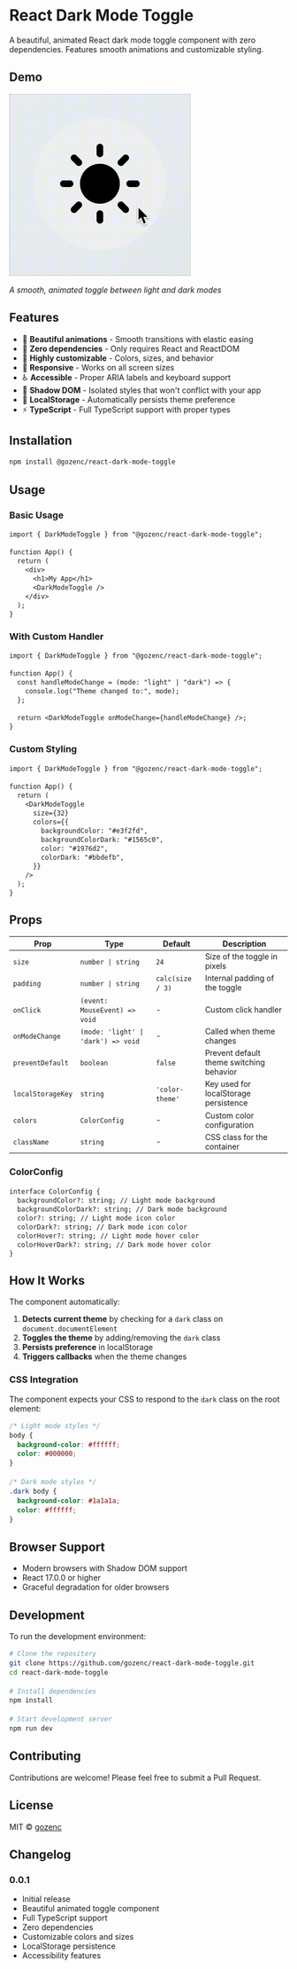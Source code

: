 # React Dark Mode Toggle

A beautiful, animated React dark mode toggle component with zero dependencies. Features smooth animations and customizable styling.

## Demo

![Dark Mode Toggle Animation](./demo.gif)

_A smooth, animated toggle between light and dark modes_

## Features

- 🎨 **Beautiful animations** - Smooth transitions with elastic easing
- 🎯 **Zero dependencies** - Only requires React and ReactDOM
- 🔧 **Highly customizable** - Colors, sizes, and behavior
- 📱 **Responsive** - Works on all screen sizes
- ♿ **Accessible** - Proper ARIA labels and keyboard support
- 🌙 **Shadow DOM** - Isolated styles that won't conflict with your app
- 💾 **LocalStorage** - Automatically persists theme preference
- ⚡ **TypeScript** - Full TypeScript support with proper types

## Installation

```bash
npm install @gozenc/react-dark-mode-toggle
```

## Usage

### Basic Usage

```tsx
import { DarkModeToggle } from "@gozenc/react-dark-mode-toggle";

function App() {
  return (
    <div>
      <h1>My App</h1>
      <DarkModeToggle />
    </div>
  );
}
```

### With Custom Handler

```tsx
import { DarkModeToggle } from "@gozenc/react-dark-mode-toggle";

function App() {
  const handleModeChange = (mode: "light" | "dark") => {
    console.log("Theme changed to:", mode);
  };

  return <DarkModeToggle onModeChange={handleModeChange} />;
}
```

### Custom Styling

```tsx
import { DarkModeToggle } from "@gozenc/react-dark-mode-toggle";

function App() {
  return (
    <DarkModeToggle
      size={32}
      colors={{
        backgroundColor: "#e3f2fd",
        backgroundColorDark: "#1565c0",
        color: "#1976d2",
        colorDark: "#bbdefb",
      }}
    />
  );
}
```

## Props

| Prop              | Type                                | Default          | Description                              |
| ----------------- | ----------------------------------- | ---------------- | ---------------------------------------- |
| `size`            | `number \| string`                  | `24`             | Size of the toggle in pixels             |
| `padding`         | `number \| string`                  | `calc(size / 3)` | Internal padding of the toggle           |
| `onClick`         | `(event: MouseEvent) => void`       | -                | Custom click handler                     |
| `onModeChange`    | `(mode: 'light' \| 'dark') => void` | -                | Called when theme changes                |
| `preventDefault`  | `boolean`                           | `false`          | Prevent default theme switching behavior |
| `localStorageKey` | `string`                            | `'color-theme'`  | Key used for localStorage persistence    |
| `colors`          | `ColorConfig`                       | -                | Custom color configuration               |
| `className`       | `string`                            | -                | CSS class for the container              |

### ColorConfig

```tsx
interface ColorConfig {
  backgroundColor?: string; // Light mode background
  backgroundColorDark?: string; // Dark mode background
  color?: string; // Light mode icon color
  colorDark?: string; // Dark mode icon color
  colorHover?: string; // Light mode hover color
  colorHoverDark?: string; // Dark mode hover color
}
```

## How It Works

The component automatically:

1. **Detects current theme** by checking for a `dark` class on `document.documentElement`
2. **Toggles the theme** by adding/removing the `dark` class
3. **Persists preference** in localStorage
4. **Triggers callbacks** when the theme changes

### CSS Integration

The component expects your CSS to respond to the `dark` class on the root element:

```css
/* Light mode styles */
body {
  background-color: #ffffff;
  color: #000000;
}

/* Dark mode styles */
.dark body {
  background-color: #1a1a1a;
  color: #ffffff;
}
```

## Browser Support

- Modern browsers with Shadow DOM support
- React 17.0.0 or higher
- Graceful degradation for older browsers

## Development

To run the development environment:

```bash
# Clone the repository
git clone https://github.com/gozenc/react-dark-mode-toggle.git
cd react-dark-mode-toggle

# Install dependencies
npm install

# Start development server
npm run dev
```

## Contributing

Contributions are welcome! Please feel free to submit a Pull Request.

## License

MIT © [gozenc](https://github.com/gozenc)

## Changelog

### 0.0.1

- Initial release
- Beautiful animated toggle component
- Full TypeScript support
- Zero dependencies
- Customizable colors and sizes
- LocalStorage persistence
- Accessibility features

